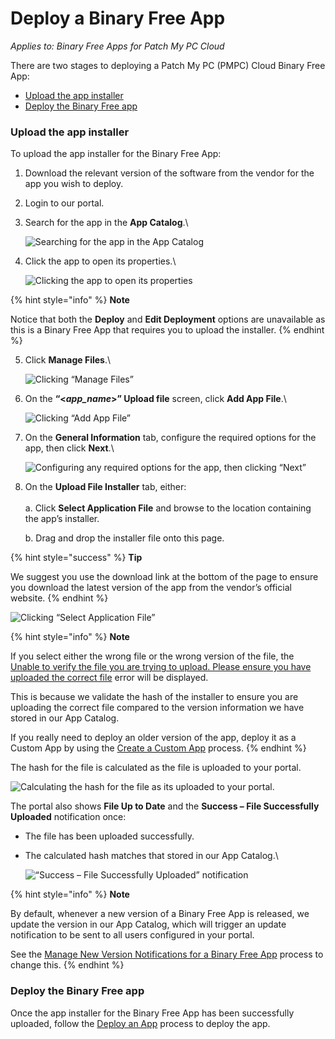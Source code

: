 # Deploy a Binary Free App

_Applies to: Binary Free Apps for Patch My PC Cloud_

There are two stages to deploying a Patch My PC (PMPC) Cloud Binary Free App:

* [Upload the app installer](deploy-a-binary-free-app.md#upload-the-app-installer)
* [Deploy the Binary Free app](deploy-a-binary-free-app.md#deploy-the-binary-free-app)

### Upload the app installer

To upload the app installer for the Binary Free App:

1. Download the relevant version of the software from the vendor for the app you wish to deploy.
2. Login to our portal.
3.  Search for the app in the **App Catalog**.\


    ![Searching for the app in the App Catalog](/_images/image-%28443%29.png-"Searching-for-the-app-in-the-App-Catalog" "Searching for the app in the App Catalog")


4.  Click the app to open its properties.\


    ![Clicking the app to open its properties](/_images/image-%28444%29.png-"Clicking-the-app-to-open-its-properties" "Clicking the app to open its properties")

{% hint style="info" %}
**Note**

Notice that both the **Deploy** and **Edit Deployment** options are unavailable as this is a Binary Free App that requires you to upload the installer.
{% endhint %}

5.  Click **Manage Files**.\


    ![Clicking “Manage Files”](/_images/image-%28445%29.png-"Clicking-\"Manage-Files\"" "Clicking “Manage Files”")
6.  On the **“<**_**app\_name**_**>” Upload file** screen, click **Add App File**.\


    ![Clicking “Add App File”](/_images/image-%28446%29.png-"Clicking-\"Add-App-File\"" "Clicking “Add App File”")


7.  On the **General Information** tab, configure the required options for the app, then click **Next**.\


    ![Configuring any required options for the app, then clicking “Next”](/_images/image-%28447%29.png-"Configuring-any-required-options-for-the-app,-then-clicking-\"Next\"" "Configuring any required options for the app, then clicking “Next”")


8.  On the **Upload File Installer** tab, either:\
    \
    a. Click **Select Application File** and browse to the location containing the app’s installer.

    b. Drag and drop the installer file onto this page.

{% hint style="success" %}
**Tip**

We suggest you use the download link at the bottom of the page to ensure you download the latest version of the app from the vendor’s official website.
{% endhint %}

![Clicking “Select Application File”](/_images/image-%28448%29.png-"Clicking-\"Select-Application-File\"" "Clicking “Select Application File”")

{% hint style="info" %}
**Note**

If you select either the wrong file or the wrong version of the file, the [Unable to verify the file you are trying to upload. Please ensure you have uploaded the correct file](../cloud-troubleshooting/troubleshooting-binary-free-apps/unable-to-verify-the-file-you-are-trying-to-upload-error-in-binary-free-apps.md) error will be displayed.

This is because we validate the hash of the installer to ensure you are uploading the correct file compared to the version information we have stored in our App Catalog.

If you really need to deploy an older version of the app, deploy it as a Custom App by using the [Create a Custom App](../custom-apps/create-a-custom-app/)  process.
{% endhint %}

The hash for the file is calculated as the file is uploaded to your portal.

![Calculating the hash for the file as its uploaded to your portal.](/_images/image-%282049%29.png-"Calculating-the-hash-for-the-file-as-its-uploaded-to-your-portal." "Calculating the hash for the file as its uploaded to your portal.")

The portal also shows **File Up to Date** and the **Success – File Successfully Uploaded** notification once:

* The file has been uploaded successfully.
*   The calculated hash matches that stored in our App Catalog.\


    ![“Success – File Successfully Uploaded” notification](/_images/image-%282050%29.png-"\"Success-–-File-Successfully-Uploaded\"-notification" "“Success – File Successfully Uploaded” notification")

{% hint style="info" %}
**Note**

By default, whenever a new version of a Binary Free App is released, we update the version in our App Catalog, which will trigger an update notification to be sent to all users configured in your portal.

See the [Manage New Version Notifications for a Binary Free App](manage-new-version-notifications-for-a-binary-free-app.md) process to change this.
{% endhint %}

### Deploy the Binary Free app

Once the app installer for the Binary Free App has been successfully uploaded, follow the [Deploy an App](../cloud-deployments/deploying-an-app-using-cloud/) process to deploy the app.

